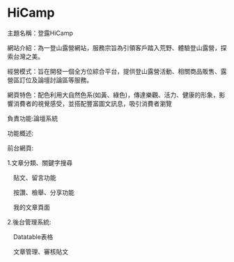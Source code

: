 # HiCamp

主題名稱：登露HiCamp

網站介紹：為一登山露營網站，服務宗旨為引領客戶踏入荒野、體驗登山露營，探索台灣之美。

經營模式：旨在開發一個全方位綜合平台，提供登山露營活動、相關商品販售、露營區訂位及論壇討論區等服務。

網頁特色：配色利用大自然色系(如黃、綠色)，傳達樂觀、活力、健康的形象，影響消費者的視覺感受，並搭配豐富圖文訊息，吸引消費者瀏覽

負責功能:論壇系統

功能概述:

前台網頁:

1.文章分類、關鍵字搜尋

　貼文、留言功能
 
　按讚、檢舉、分享功能
 
　我的文章頁面
 
2.後台管理系統:

　Datatable表格
 
　文章管理、審核貼文
 

